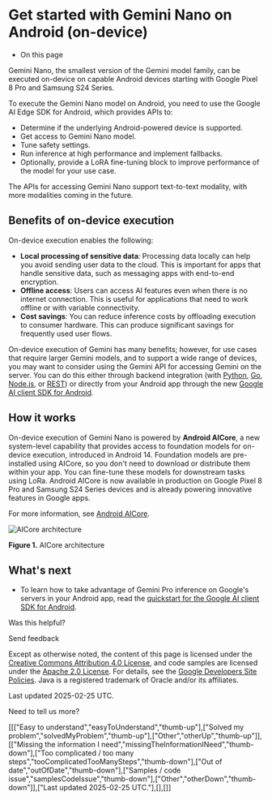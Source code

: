 # Get started with Gemini Nano on Android (on-device)

* On this page

Gemini Nano, the smallest version of the Gemini model family, can be executed
on-device on capable Android devices starting with Google Pixel 8 Pro and
Samsung S24 Series.

To execute the Gemini Nano model on Android, you need to use the
Google AI Edge SDK for Android, which provides APIs to:

* Determine if the underlying Android-powered device is supported.
* Get access to Gemini Nano model.
* Tune safety settings.
* Run inference at high performance and implement fallbacks.
* Optionally, provide a LoRA fine-tuning block to improve performance of the
  model for your use case.

The APIs for accessing Gemini Nano support text-to-text modality, with more
modalities coming in the future.

## Benefits of on-device execution

On-device execution enables the following:

* **Local processing of sensitive data**: Processing data locally can help you
  avoid sending user data to the cloud. This is important for apps that handle
  sensitive data, such as messaging apps with end-to-end encryption.
* **Offline access**: Users can access AI features even when there is no
  internet connection. This is useful for applications that need to work
  offline or with variable connectivity.
* **Cost savings**: You can reduce inference costs by offloading execution to
  consumer hardware. This can produce significant savings for frequently used
  user flows.

On-device execution of Gemini has many benefits; however, for use cases that
require larger Gemini models, and to support a wide range of devices, you may
want to consider using the Gemini API for accessing Gemini on the server. You
can do this either through backend integration (with [Python](/tutorials/python_quickstart),
[Go](/tutorials/go_quickstart), [Node.js](/tutorials/node_quickstart), or [REST](/tutorials/rest_quickstart)) or directly from
your Android app through the new
[Google AI client SDK for Android](/tutorials/android_quickstart).

## How it works

On-device execution of Gemini Nano is powered by **Android AICore**, a new
system-level capability that provides access to foundation models for on-device
execution, introduced in Android 14. Foundation models are pre-installed using
AICore, so you don't need to download or distribute them within your app. You
can fine-tune these models for downstream tasks using LoRa. Android AICore is
now available in production on Google Pixel 8 Pro and Samsung S24 Series devices
and is already powering innovative features in Google apps.

For more information, see [Android AICore](https://developer.android.com/ml/aicore).

![AICore architecture](/static/tutorials/images/gemini-architecture-google-ai-edge-sdk-for-android.png)

**Figure 1.** AICore architecture

## What's next

* To learn how to take advantage of Gemini Pro inference on Google's servers
  in your Android app, read the [quickstart for
  the Google AI client SDK for Android](/tutorials/android_quickstart).

Was this helpful?

Send feedback

Except as otherwise noted, the content of this page is licensed under the [Creative Commons Attribution 4.0 License](https://creativecommons.org/licenses/by/4.0/), and code samples are licensed under the [Apache 2.0 License](https://www.apache.org/licenses/LICENSE-2.0). For details, see the [Google Developers Site Policies](https://developers.google.com/site-policies). Java is a registered trademark of Oracle and/or its affiliates.

Last updated 2025-02-25 UTC.

Need to tell us more?

[[["Easy to understand","easyToUnderstand","thumb-up"],["Solved my problem","solvedMyProblem","thumb-up"],["Other","otherUp","thumb-up"]],[["Missing the information I need","missingTheInformationINeed","thumb-down"],["Too complicated / too many steps","tooComplicatedTooManySteps","thumb-down"],["Out of date","outOfDate","thumb-down"],["Samples / code issue","samplesCodeIssue","thumb-down"],["Other","otherDown","thumb-down"]],["Last updated 2025-02-25 UTC."],[],[]]